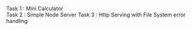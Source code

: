 Task 1 : Mini Calculator																																																																																																																				
Task 2 : Simple Node Server																																																																																																																		Task 3 : Http Serving with  File System error handling 
